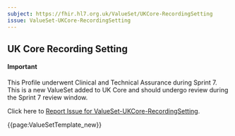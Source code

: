 ```yaml
---
subject: https://fhir.hl7.org.uk/ValueSet/UKCore-RecordingSetting
issue: ValueSet-UKCore-RecordingSetting
---
```

## UK Core Recording Setting

<div id="newAsset" markdown="span" class="alert alert-success" role="alert"><h4><i class="fa fa-star"></i> Important</h4>

This Profile underwent Clinical and Technical Assurance during Sprint 7. This is a new ValueSet added to UK Core and should undergo review during the Sprint 7 review window.

Click here to <a href="https://simplifier.net/HL7FHIRUKCoreR4/ValueSet-UKCore-RecordingSetting/~issues?level=File">Report Issue for ValueSet-UKCore-RecordingSetting</a>.
</div>

{{page:ValueSetTemplate_new}}
